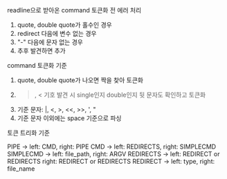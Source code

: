 readline으로 받아온 command 토큰화 전 에러 처리
1. quote, double quote가 홀수인 경우
2. redirect 다음에 변수 없는 경우
3. "-" 다음에 문자 없는 경우
4. 추후 발견하면 추가

command 토큰화 기준
1. quote, double quote가 나오면 짝을 찾아 토큰화
2. >, < 기호 발견 시 single인지 double인지 뒷 문자도 확인하고 토큰화
3. 기준 문자: |, <, >, <<, >>, ', "
4. 기준 문자 이외에는 space 기준으로 파싱

토큰 트리화 기준

PIPE ->         left: CMD,                   right: PIPE
CMD ->          left: REDIRECTS,             right: SIMPLECMD
SIMPLECMD ->    left: file_path,             right: ARGV
REDIRECTS ->    left: REDIRECT or REDIRECTS  right: REDIRECT or REDIRECTS
REDIRECT ->     left: type,                  right: file_name
